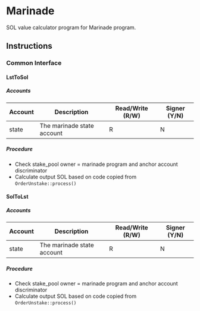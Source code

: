 # Marinade

SOL value calculator program for Marinade program.

## Instructions

### Common Interface

#### LstToSol

##### Accounts

| Account | Description | Read/Write (R/W) | Signer (Y/N) |
| -- | -- | -- | -- |
| state | The marinade state account | R | N |

##### Procedure

- Check stake_pool owner = marinade program and anchor account discriminator
- Calculate output SOL based on code copied from `OrderUnstake::process()`

#### SolToLst

##### Accounts

| Account | Description | Read/Write (R/W) | Signer (Y/N) |
| -- | -- | -- | -- |
| state | The marinade state account | R | N |

##### Procedure

- Check stake_pool owner = marinade program and anchor account discriminator
- Calculate output SOL based on code copied from `OrderUnstake::process()`
